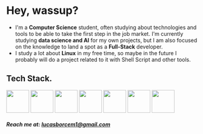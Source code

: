 # Hey, wassup?

- I'm a **Computer Science** student, often studying about technologies and tools to be able to take the first step in the job market. I'm currently studying **data science and AI** for my own projects, but I am also focused on the knowledge to land a spot as a **Full-Stack** developer.
- I study a lot about **Linux** in my free time, so maybe in the future I probably will do a project related to it with Shell Script and other tools.

## Tech Stack.

<img width="60px" src="https://cdn.jsdelivr.net/gh/devicons/devicon@latest/icons/javascript/javascript-original.svg" /> <img width="60px" src="https://cdn.jsdelivr.net/gh/devicons/devicon@latest/icons/python/python-original.svg" /> <img width="60px" src="https://cdn.jsdelivr.net/gh/devicons/devicon@latest/icons/cplusplus/cplusplus-original.svg" /> <img width="60px" src="https://cdn.jsdelivr.net/gh/devicons/devicon@latest/icons/nodejs/nodejs-original.svg" /> <img width="60px" src="https://cdn.jsdelivr.net/gh/devicons/devicon@latest/icons/git/git-original.svg" /> <img width="60px" src="https://cdn.jsdelivr.net/gh/devicons/devicon@latest/icons/linux/linux-original.svg" /> <img width="60px" src="https://cdn.jsdelivr.net/gh/devicons/devicon@latest/icons/bash/bash-original.svg" />

##### Reach me at: lucasborcem1@gmail.com
